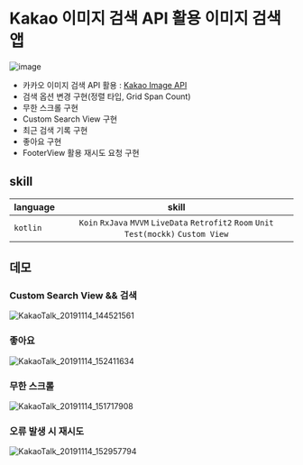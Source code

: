 
# Kakao 이미지 검색 API 활용 이미지 검색 앱

![image](https://user-images.githubusercontent.com/20294749/68832388-20c83500-06f4-11ea-9b0b-7888faf6cc81.png)

- 카카오 이미지 검색 API 활용 : [Kakao Image API](https://developers.kakao.com/docs/restapi/search#%EC%9D%B4%EB%AF%B8%EC%A7%80-%EA%B2%80%EC%83%89)
- 검색 옵션 변경 구현(정렬 타입, Grid Span Count)
- 무한 스크롤 구현
- Custom Search View 구현
- 최근 검색 기록 구현
- 좋아요 구현
- FooterView 활용 재시도 요청 구현

## skill
| language | skill |
|:--------|:--------:|
| `kotlin` | `Koin` `RxJava` `MVVM` `LiveData` `Retrofit2` `Room` `Unit Test(mockk)` `Custom View` | 


## 데모

### Custom Search View && 검색

![KakaoTalk_20191114_144521561](https://user-images.githubusercontent.com/20294749/68830468-18213000-06ef-11ea-89f4-9fbdea3eeaf7.gif)


### 좋아요

![KakaoTalk_20191114_152411634](https://user-images.githubusercontent.com/20294749/68831872-d85c4780-06f2-11ea-8c78-8d0ca0e4e6b0.gif)


### 무한 스크롤

![KakaoTalk_20191114_151717908](https://user-images.githubusercontent.com/20294749/68831931-fb86f700-06f2-11ea-8407-a7a1d74d4604.gif)

### 오류 발생 시 재시도

![KakaoTalk_20191114_152957794](https://user-images.githubusercontent.com/20294749/68832190-a5668380-06f3-11ea-8a5b-930fb87c9a3d.gif)


